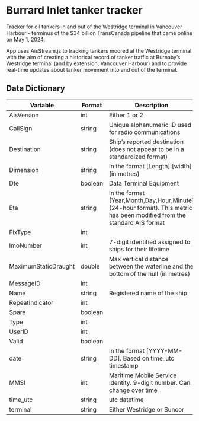 # Burrard Inlet tanker tracker

Tracker for oil tankers in and out of the Westridge terminal in Vancouver Harbour - terminus of the $34 billion TransCanada pipeline that came online on May 1, 2024.

App uses AisStream.js to tracking tankers moored at the Westridge terminal with the aim of creating a historical record of tanker traffic at Burnaby’s Westridge terminal (and by extension, Vancouver Harbour) and to provide real-time updates about tanker movement into and out of the terminal.

## Data Dictionary

| Variable | Format | Description |
| --- | --- | --- |
| AisVersion | int | Either 1 or 2 |
| CallSign | string | Unique alphanumeric ID used for radio communications |
| Destination | string | Ship’s reported destination (does not appear to be in a standardized format) |
| Dimension | string | In the format [Length]:[width] (in metres) |
| Dte | boolean | Data Terminal Equipment |
| Eta | string | In the format [Year,Month,Day,Hour,Minute] (24-hour format). This metric has been modified from the standard AIS format |
| FixType | int | |
| ImoNumber | int | 7-digit identified assigned to ships for their lifetime |
| MaximumStaticDraught | double | Max vertical distance between the waterline and the bottom of the hull (in metres) |
| MessageID | int |  |
| Name | string | Registered name of the ship |
| RepeatIndicator | int  |
| Spare | boolean | |
| Type | int | |
| UserID | int | |
| Valid| boolean | |
| date | string | In the format [YYYY-MM-DD]. Based on time_utc timestamp |
| MMSI | int | Maritime Mobile Service Identity. 9-digit number. Can change over time |
| time_utc | string | utc datetime |
| terminal | string | Either Westridge or Suncor |
